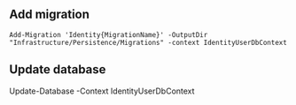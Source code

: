 ﻿## Add migration
```
Add-Migration 'Identity{MigrationName}' -OutputDir "Infrastructure/Persistence/Migrations" -context IdentityUserDbContext
```

## Update database
Update-Database -Context IdentityUserDbContext
